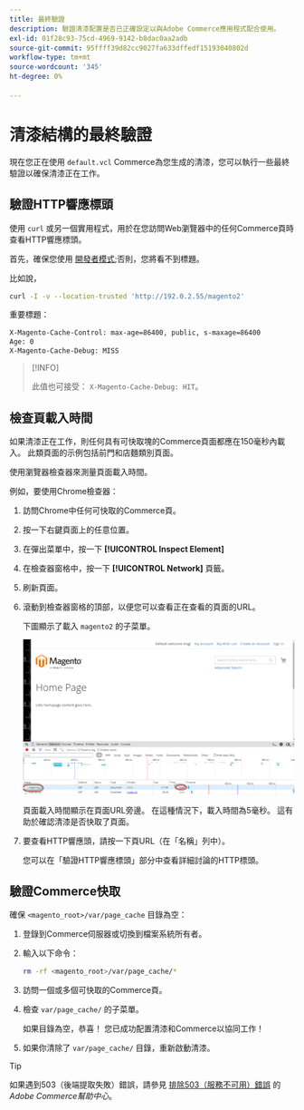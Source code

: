 ```yaml
---
title: 最終驗證
description: 驗證清漆配置是否已正確設定以與Adobe Commerce應用程式配合使用。
exl-id: 01f28c93-75cd-4969-9142-b8dac0aa2adb
source-git-commit: 95ffff39d82cc9027fa633dffedf15193040802d
workflow-type: tm+mt
source-wordcount: '345'
ht-degree: 0%

---
```


# 清漆結構的最終驗證

現在您正在使用 `default.vcl` Commerce為您生成的清漆，您可以執行一些最終驗證以確保清漆正在工作。

## 驗證HTTP響應標頭

使用 `curl` 或另一個實用程式，用於在您訪問Web瀏覽器中的任何Commerce頁時查看HTTP響應標頭。

首先，確保您使用 [開發者模式](../cli/set-mode.md#change-to-developer-mode);否則，您將看不到標題。

比如說，

```bash
curl -I -v --location-trusted 'http://192.0.2.55/magento2'
```

重要標題：

```terminal
X-Magento-Cache-Control: max-age=86400, public, s-maxage=86400
Age: 0
X-Magento-Cache-Debug: MISS
```

>[!INFO]
>
>此值也可接受： `X-Magento-Cache-Debug: HIT`。

## 檢查頁載入時間

如果清漆正在工作，則任何具有可快取塊的Commerce頁面都應在150毫秒內載入。 此類頁面的示例包括前門和店麵類別頁面。

使用瀏覽器檢查器來測量頁面載入時間。

例如，要使用Chrome檢查器：

1. 訪問Chrome中任何可快取的Commerce頁。
1. 按一下右鍵頁面上的任意位置。
1. 在彈出菜單中，按一下 **[!UICONTROL Inspect Element]**
1. 在檢查器窗格中，按一下 **[!UICONTROL Network]** 頁籤。
1. 刷新頁面。
1. 滾動到檢查器窗格的頂部，以便您可以查看正在查看的頁面的URL。

   下圖顯示了載入 `magento2` 的子菜單。

   ![按一下您正在查看的頁面](../../assets/configuration/varnish-inspector.png)

   頁面載入時間顯示在頁面URL旁邊。 在這種情況下，載入時間為5毫秒。 這有助於確認清漆是否快取了頁面。

1. 要查看HTTP響應頭，請按一下頁URL（在「名稱」列中）。

   您可以在「驗證HTTP響應標頭」部分中查看詳細討論的HTTP標頭。

## 驗證Commerce快取

確保 `<magento_root>/var/page_cache` 目錄為空：

1. 登錄到Commerce伺服器或切換到檔案系統所有者。
1. 輸入以下命令：

   ```bash
   rm -rf <magento_root>/var/page_cache/*
   ```

1. 訪問一個或多個可快取的Commerce頁。
1. 檢查 `var/page_cache/` 的子菜單。

   如果目錄為空，恭喜！ 您已成功配置清漆和Commerce以協同工作！

1. 如果你清除了 `var/page_cache/` 目錄，重新啟動清漆。

>[!TIP]
>
>如果遇到503（後端提取失敗）錯誤，請參見 [排除503（服務不可用）錯誤](https://support.magento.com/hc/en-us/articles/360034631211) 的 _Adobe Commerce幫助中心_。
